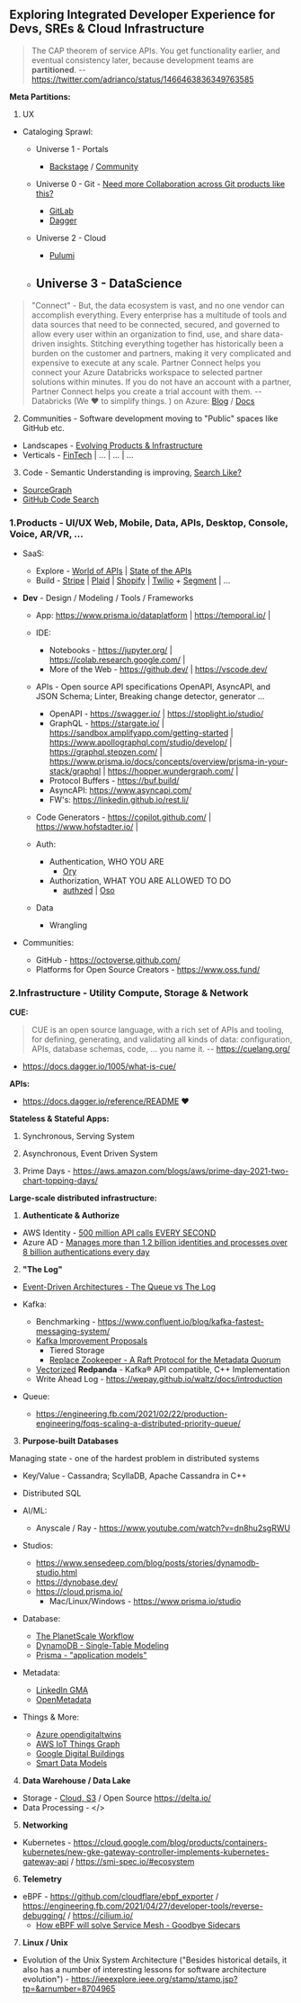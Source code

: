 ## Exploring Integrated Developer Experience for Devs, SREs & Cloud Infrastructure
> The CAP theorem of service APIs. You get functionality earlier, and eventual consistency later, because development teams are **partitioned**. -- https://twitter.com/adrianco/status/1466463836349763585

**Meta Partitions:**
1. UX
  - Cataloging Sprawl: 
    
    - Universe 1 - Portals
      - [Backstage](https://backstage.io/plugins) / [Community](https://github.com/backstage/community) 
    
    - Universe 0 - Git - [Need more Collaboration across Git products like this?](https://next.github.com/)
      - [GitLab](https://docs.gitlab.com/ee/integration/)
      - [Dagger](https://dagger.io/)
    
    - Universe 2 - Cloud
      - [Pulumi](https://www.pulumi.com/registry/)
      
    - Universe 3 - DataScience
      - 
    
> "Connect" - But, the data ecosystem is vast, and no one vendor can accomplish everything. Every enterprise has a multitude of tools and data sources that need to be connected, secured, and governed to allow every user within an organization to find, use, and share data-driven insights. Stitching everything together has historically been a burden on the customer and partners, making it very complicated and expensive to execute at any scale. Partner Connect helps you connect your Azure Databricks workspace to selected partner solutions within minutes. If you do not have an account with a partner, Partner Connect helps you create a trial account with them. -- Databricks (We ❤️ to simplify things. ) on Azure: [Blog](https://databricks.com/blog/2021/11/18/now-generally-available-introducing-databricks-partner-connect-to-discover-and-connect-popular-data-and-ai-tools-to-the-lakehouse.html) / [Docs](https://docs.microsoft.com/en-us/azure/databricks/integrations/partners#partner-connect)
    
2. Communities - Software development moving to "Public" spaces like GitHub etc. 
  - Landscapes - [Evolving Products & Infrastructure](https://landscapes.dev/)
  - Verticals - [FinTech](https://developer.gs.com/discover/home) | ... | ... | ...

3. Code - Semantic Understanding is improving, [Search Like?](https://www.google.com/search/howsearchworks/)
  - [SourceGraph](https://sourcegraph.com/)
  - [GitHub Code Search](https://github.blog/2021-12-08-improving-github-code-search/)

### 1.Products - UI/UX Web, Mobile, Data, APIs, Desktop, Console, Voice, AR/VR, ...

- SaaS:
  - Explore - [World of APIs](https://www.postman.com/explore) | [State of the APIs](https://www.postman.com/state-of-api/)
  - Build - [Stripe](https://stripe.com/docs) | [Plaid](https://plaid.com/docs/) | [Shopify](https://shopify.dev/api) | [Twilio](https://www.twilio.com/docs) + [Segment](https://segment.com/docs/) | ...

- **Dev** - Design / Modeling / Tools / Frameworks
  
  - App: https://www.prisma.io/dataplatform | https://temporal.io/ |
  
  - IDE:
    - Notebooks - https://jupyter.org/ | https://colab.research.google.com/ |
    - More of the Web - https://github.dev/ | https://vscode.dev/ 
 
  - APIs - Open source API specifications OpenAPI, AsyncAPI, and JSON Schema; Linter, Breaking change detector, generator ...
    - OpenAPI -  https://swagger.io/ | https://stoplight.io/studio/
    - GraphQL -  https://stargate.io/ | https://sandbox.amplifyapp.com/getting-started | https://www.apollographql.com/studio/develop/ | https://graphql.stepzen.com/ | https://www.prisma.io/docs/concepts/overview/prisma-in-your-stack/graphql | https://hopper.wundergraph.com/ |
    - Protocol Buffers - https://buf.build/
    - AsyncAPI: https://www.asyncapi.com/
    - FW's: https://linkedin.github.io/rest.li/
  
  - Code Generators - https://copilot.github.com/ | https://www.hofstadter.io/ | 
  
  - Auth:
     - Authentication, WHO YOU ARE
       - [Ory](https://medium.com/@oryteam?p=c27702055a31)
     - Authorization, WHAT YOU ARE ALLOWED TO DO 
       - [authzed](https://play.authzed.com/) | [Oso](https://www.osohq.com/what-is-oso)

  - Data
     - Wrangling
   
- Communities:
  - GitHub - https://octoverse.github.com/
  - Platforms for Open Source Creators - https://www.oss.fund/

### 2.Infrastructure - Utility Compute, Storage & Network

**CUE:**
> CUE is an open source language, with a rich set of APIs and tooling, for defining, generating, and validating all kinds of data: configuration, APIs, database schemas, code, … you name it. -- https://cuelang.org/
* https://docs.dagger.io/1005/what-is-cue/

**APIs:**
* https://docs.dagger.io/reference/README :heart:

**Stateless & Stateful Apps:**
1. Synchronous, Serving System 
2. Asynchronous, Event Driven System

1. Prime Days - https://aws.amazon.com/blogs/aws/prime-day-2021-two-chart-topping-days/

**Large-scale distributed infrastructure:**
 
1. **Authenticate & Authorize**

* AWS Identity - [500 million API calls EVERY SECOND](https://aws.amazon.com/blogs/aws/happy-10th-birthday-aws-identity-and-access-management/)
* Azure AD - [Manages more than 1.2 billion identities and processes over 8 billion authentications every day](https://azure.microsoft.com/en-us/services/active-directory/)

2. **"The Log"**

* [Event-Driven Architectures - The Queue vs The Log](https://jack-vanlightly.com/blog/2018/5/20/event-driven-architectures-the-queue-vs-the-log)

* Kafka:
  * Benchmarking - https://www.confluent.io/blog/kafka-fastest-messaging-system/
  * [Kafka Improvement Proposals](https://cwiki.apache.org/confluence/display/KAFKA/Kafka+Improvement+Proposals)
    * Tiered Storage
    * [Replace Zookeeper - A Raft Protocol for the Metadata Quorum](https://cwiki.apache.org/confluence/display/KAFKA/KIP-595%3A+A+Raft+Protocol+for+the+Metadata+Quorum)
  * [Vectorized](https://vectorized.io/) **Redpanda** - Kafka® API compatible, C++ Implementation
  * Write Ahead Log - https://wepay.github.io/waltz/docs/introduction
* Queue:
  * https://engineering.fb.com/2021/02/22/production-engineering/foqs-scaling-a-distributed-priority-queue/

3. **Purpose-built Databases**

Managing state - one of the hardest problem in distributed systems
* Key/Value - Cassandra; ScyllaDB, Apache Cassandra in C++
* Distributed SQL 
 
 * AI/ML:
    * Anyscale / Ray - https://www.youtube.com/watch?v=dn8hu2sgRWU
 
 * Studios: 
    * https://www.sensedeep.com/blog/posts/stories/dynamodb-studio.html
    * https://dynobase.dev/
    * https://cloud.prisma.io/
      * Mac/Linux/Windows - https://www.prisma.io/studio

* Database:
  * [The PlanetScale Workflow](https://docs.planetscale.com/concepts/planetscale-workflow)
  * [DynamoDB - Single-Table Modeling](https://amazondynamodbofficehrs.splashthat.com/)
  * [Prisma - "application models"](https://www.prisma.io/docs/concepts/overview/what-is-prisma/data-modeling)
  

* Metadata: 
  * [LinkedIn GMA](https://github.com/linkedin/datahub-gma/blob/master/docs/how/metadata-modelling.md)
  * [OpenMetadata](https://docs.open-metadata.org/openmetadata/schemas)

* Things & More:
  * [Azure opendigitaltwins](https://github.com/Azure/opendigitaltwins-building)
  * [AWS IoT Things Graph](https://docs.aws.amazon.com/thingsgraph/latest/ug/iot-tg-whatis.html)
  * [Google Digital Buildings](https://google.github.io/digitalbuildings/)
  * [Smart Data Models](https://smartdatamodels.org/)

4. **Data Warehouse / Data Lake**

* Storage - [Cloud, S3](https://www.allthingsdistributed.com/2021/03/happy-15th-birthday-amazon-s3.html) / Open Source https://delta.io/
* Data Processing - </>

5. **Networking**

* Kubernetes - https://cloud.google.com/blog/products/containers-kubernetes/new-gke-gateway-controller-implements-kubernetes-gateway-api / https://smi-spec.io/#ecosystem

6. **Telemetry**
* eBPF - https://github.com/cloudflare/ebpf_exporter / https://engineering.fb.com/2021/04/27/developer-tools/reverse-debugging/ / https://cilium.io/
  * [How eBPF will solve Service Mesh - Goodbye Sidecars](https://isovalent.com/blog/post/2021-12-08-ebpf-servicemesh)

7. **Linux / Unix**
* Evolution of the Unix System Architecture ("Besides historical details, it also has a number of interesting lessons for software architecture evolution") - https://ieeexplore.ieee.org/stamp/stamp.jsp?tp=&arnumber=8704965
 


